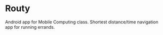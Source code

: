 Routy
=======

Android app for Mobile Computing class. Shortest distance/time navigation app for running errands.